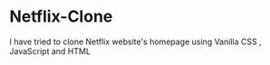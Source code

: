 # Netflix-Clone
I have tried to clone Netflix website's homepage using Vanilla CSS , JavaScript and HTML
